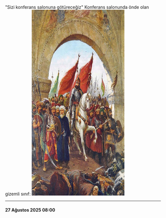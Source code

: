 "Sizi konferans salonuna götüreceğiz"
Konferans salonunda önde olan gizemli sınıf:
<img src="https://raw.githubusercontent.com/ElaConeUmutDeniz/MizahimBen/refs/heads/main/mizahimben_officalmizahlar/Zonaro_GatesofConst.jpg" width="300" height="600">
<hr />
 <time><h4>27 Ağustos 2025 08:00</h4></time>
